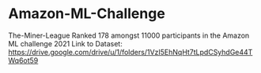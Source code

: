 # Amazon-ML-Challenge
The-Miner-League Ranked 178 amongst 11000 participants in the Amazon ML challenge 2021
Link to Dataset: https://drive.google.com/drive/u/1/folders/1VzI5EhNqHt7tLpdCSyhdGe44TWq6ot59
